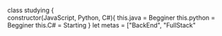 class studying {  
    constructor(JavaScript, Python, C#){
    this.java = Begginer
    this.python = Begginer
    this.C# = Starting
    }
let metas = ["BackEnd", "FullStack"


